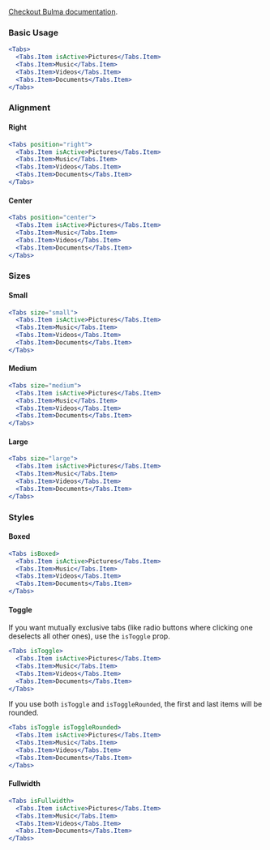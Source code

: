 [Checkout Bulma documentation](https://bulma.io/documentation/components/tabs/).

### Basic Usage

```jsx
<Tabs>
  <Tabs.Item isActive>Pictures</Tabs.Item>
  <Tabs.Item>Music</Tabs.Item>
  <Tabs.Item>Videos</Tabs.Item>
  <Tabs.Item>Documents</Tabs.Item>
</Tabs>
```

### Alignment

#### Right

```jsx
<Tabs position="right">
  <Tabs.Item isActive>Pictures</Tabs.Item>
  <Tabs.Item>Music</Tabs.Item>
  <Tabs.Item>Videos</Tabs.Item>
  <Tabs.Item>Documents</Tabs.Item>
</Tabs>
```

#### Center

```jsx
<Tabs position="center">
  <Tabs.Item isActive>Pictures</Tabs.Item>
  <Tabs.Item>Music</Tabs.Item>
  <Tabs.Item>Videos</Tabs.Item>
  <Tabs.Item>Documents</Tabs.Item>
</Tabs>
```

### Sizes

#### Small

```jsx
<Tabs size="small">
  <Tabs.Item isActive>Pictures</Tabs.Item>
  <Tabs.Item>Music</Tabs.Item>
  <Tabs.Item>Videos</Tabs.Item>
  <Tabs.Item>Documents</Tabs.Item>
</Tabs>
```

#### Medium

```jsx
<Tabs size="medium">
  <Tabs.Item isActive>Pictures</Tabs.Item>
  <Tabs.Item>Music</Tabs.Item>
  <Tabs.Item>Videos</Tabs.Item>
  <Tabs.Item>Documents</Tabs.Item>
</Tabs>
```

#### Large

```jsx
<Tabs size="large">
  <Tabs.Item isActive>Pictures</Tabs.Item>
  <Tabs.Item>Music</Tabs.Item>
  <Tabs.Item>Videos</Tabs.Item>
  <Tabs.Item>Documents</Tabs.Item>
</Tabs>
```

### Styles

#### Boxed

```jsx
<Tabs isBoxed>
  <Tabs.Item isActive>Pictures</Tabs.Item>
  <Tabs.Item>Music</Tabs.Item>
  <Tabs.Item>Videos</Tabs.Item>
  <Tabs.Item>Documents</Tabs.Item>
</Tabs>
```

#### Toggle

If you want mutually exclusive tabs (like radio buttons where clicking one deselects all other ones), use the `isToggle` prop.

```jsx
<Tabs isToggle>
  <Tabs.Item isActive>Pictures</Tabs.Item>
  <Tabs.Item>Music</Tabs.Item>
  <Tabs.Item>Videos</Tabs.Item>
  <Tabs.Item>Documents</Tabs.Item>
</Tabs>
```

If you use both `isToggle` and `isToggleRounded`, the first and last items will be rounded.

```jsx
<Tabs isToggle isToggleRounded>
  <Tabs.Item isActive>Pictures</Tabs.Item>
  <Tabs.Item>Music</Tabs.Item>
  <Tabs.Item>Videos</Tabs.Item>
  <Tabs.Item>Documents</Tabs.Item>
</Tabs>
```

#### Fullwidth

```jsx
<Tabs isFullwidth>
  <Tabs.Item isActive>Pictures</Tabs.Item>
  <Tabs.Item>Music</Tabs.Item>
  <Tabs.Item>Videos</Tabs.Item>
  <Tabs.Item>Documents</Tabs.Item>
</Tabs>
```
